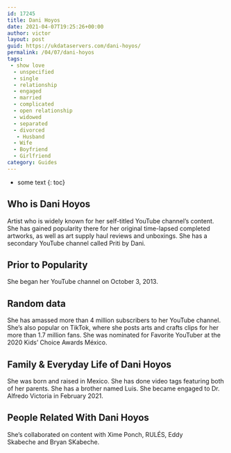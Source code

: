 ```yaml
---
id: 17245
title: Dani Hoyos
date: 2021-04-07T19:25:26+00:00
author: victor
layout: post
guid: https://ukdataservers.com/dani-hoyos/
permalink: /04/07/dani-hoyos
tags:
 - show love
  - unspecified
  - single
  - relationship
  - engaged
  - married
  - complicated
  - open relationship
  - widowed
  - separated
  - divorced
   - Husband
  - Wife
  - Boyfriend
  - Girlfriend
category: Guides
---
```


* some text
{: toc}


## Who is Dani Hoyos



Artist who is widely known for her self-titled YouTube channel&#8217;s content. She has gained popularity there for her original time-lapsed completed artworks, as well as art supply haul reviews and unboxings. She has a secondary YouTube channel called Priti by Dani. 

                
                
                
## Prior to Popularity



She began her YouTube channel on October 3, 2013. 

                
                
                
## Random data



She has amassed more than 4 million subscribers to her YouTube channel. She&#8217;s also popular on TikTok, where she posts arts and crafts clips for her more than 1.7 million fans. She was nominated for Favorite YouTuber at the 2020 Kids&#8217; Choice Awards México. 

                
                
                
## Family & Everyday Life of Dani Hoyos



She was born and raised in Mexico. She has done video tags featuring both of her parents. She has a brother named Luis. She became engaged to Dr. Alfredo Victoria in February 2021.

                
                
                
## People Related With Dani Hoyos



She&#8217;s collaborated on content with Xime Ponch, RULÉS, Eddy Skabeche and Bryan SKabeche. 

                
              
            
          
          
          